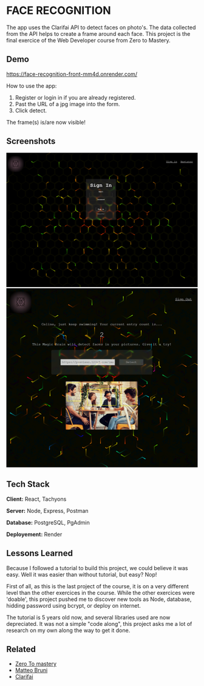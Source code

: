 # FACE RECOGNITION 


The app uses the Clarifai API to detect faces on photo's. The data collected from the API helps to create a frame around each face.
This project is the final exercice of the Web Developer course from Zero to Mastery. 


## Demo

https://face-recognition-front-mm4d.onrender.com/


How to use the app:
1) Register or login in if you are already registered.
2) Past the URL of a jpg image into the form.
3) Click detect.

The frame(s) is/are now visible!

## Screenshots

<img src="images/project1.png">


<img src="images/project2.png">



## Tech Stack

**Client:** React, Tachyons

**Server:** Node, Express, Postman

**Database:** PostgreSQL, PgAdmin

**Deployement:** Render

## Lessons Learned

Because I followed a tutorial to build this project, we could believe it was easy. Well it was easier than without tutorial, but easy? Nop!

First of all, as this is the last project of the course, it is on a very different level than the other exercices in the course. While the other exercices were 'doable', this project pushed me to discover new tools as Node, database, hidding password using bcrypt, or deploy on internet.

The tutorial is 5 years old now, and several libraries used are now depreciated. It was not a simple "code along", this project asks me a lot of research on my own along the way to get it done.

## Related

 - [Zero To mastery](https://zerotomastery.io/)
 - [Matteo Bruni](https://github.com/matteobruni/tsparticles/blob/main/components/react/README.md)
 - [Clarifai](https://github.com/Clarifai/clarifai-javascript)


